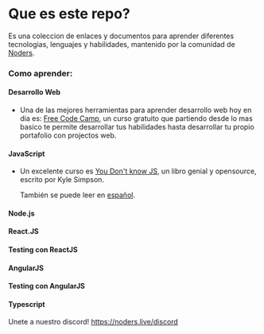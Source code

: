 # Que es este repo?

Es una coleccion de enlaces y documentos para aprender diferentes tecnologias,
lenguajes y habilidades, mantenido por la comunidad de
[Noders](https://noders.com/).

### Como aprender:

#### Desarrollo Web

- Una de las mejores herramientas para aprender desarrollo web hoy en dia es:
  [Free Code Camp](https://www.freecodecamp.org/), un curso gratuito que
  partiendo desde lo mas basico te permite desarrollar tus habilidades hasta
  desarrollar tu propio portafolio con projectos web.

#### JavaScript

- Un excelente curso es
  [You Don't know JS](https://github.com/getify/You-Dont-Know-JS), un libro
  genial y opensource, escrito por Kyle Simpson.

  También se puede leer en
  [español](https://github.com/You-Dont-Know-JS-ES/Traduccion).

#### Node.js


#### React.JS


#### Testing con ReactJS


#### AngularJS


#### Testing con AngularJS


#### Typescript



Unete a nuestro discord! https://noders.live/discord

